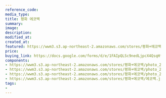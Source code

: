 ```yaml
---
reference_code:
media_type:
title: 평화 에코백
summary:
image:
description:
modified_at:
created_at:
featured: https://wwm3.s3.ap-northeast-2.amazonaws.com/stores/평화+에코백/에코백.jpg
price: 
buying_link: https://docs.google.com/forms/d/e/1FAIpQLSc9nedLjpcX4QsqHfsDClSUvnY_z8JjKZMrkfDJmnqozNUliA/viewform
components:
- https://wwm3.s3.ap-northeast-2.amazonaws.com/stores/평화+에코백/photo_2019-10-04_17-03-41.jpg
- https://wwm3.s3.ap-northeast-2.amazonaws.com/stores/평화+에코백/photo_2019-10-04_17-03-49.jpg
- https://wwm3.s3.ap-northeast-2.amazonaws.com/stores/평화+에코백/photo_2019-10-04_17-04-09.jpg
- https://wwm3.s3.ap-northeast-2.amazonaws.com/stores/평화+에코백/에코백.jpg
tags:
-
---
```

